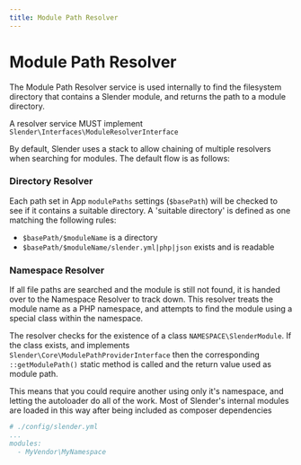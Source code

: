 ```yaml
---
title: Module Path Resolver
---
```


# Module Path Resolver
The Module Path Resolver service is used internally to find the filesystem directory
that contains a Slender module, and returns the path to a module directory.

A resolver service MUST implement `Slender\Interfaces\ModuleResolverInterface`

By default, Slender uses a stack to allow chaining of multiple resolvers
when searching for modules. The default flow is as follows:

### Directory Resolver
Each path set in App `modulePaths` settings (`$basePath`) will be checked to see if it contains a suitable
directory. A 'suitable directory' is defined as one matching the following rules:
-   `$basePath/$moduleName` is a directory
-   `$basePath/$moduleName/slender.yml|php|json` exists and is readable

### Namespace Resolver
If all file paths are searched and the module is still not found, it is handed over to
the Namespace Resolver to track down. This resolver treats the module name as a PHP
namespace, and attempts to find the module using a special class within the namespace.

The resolver checks for the existence of a class `NAMESPACE\SlenderModule`. If the class exists,
and implements `Slender\Core\ModulePathProviderInterface` then the corresponding `::getModulePath()`
static method is called and the return value used as module path.

This means that you could require another using only it's namespace, and letting the autoloader do
all of the work. Most of Slender's internal modules are loaded in this way after being included as
composer dependencies

```yaml
# ./config/slender.yml
...
modules:
  - MyVendor\MyNamespace
```
